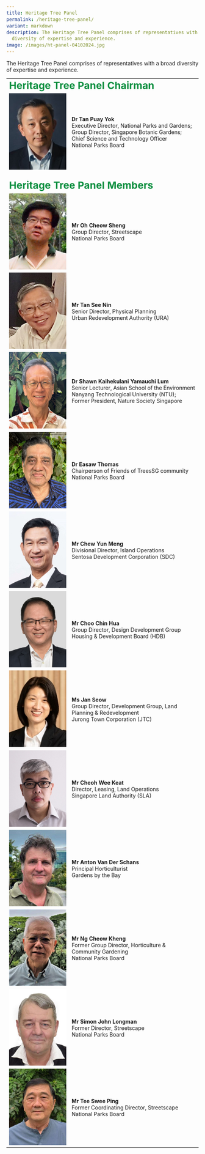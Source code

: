 ```yaml
---
title: Heritage Tree Panel
permalink: /heritage-tree-panel/
variant: markdown
description: The Heritage Tree Panel comprises of representatives with a broad
  diversity of expertise and experience.
image: /images/ht-panel-04102024.jpg
---
```

<p>The Heritage Tree Panel comprises of representatives with a broad diversity of expertise and experience. </p>
<table>
<tbody>
<tr><td rowspan="1" colspan="2"><div style="font-size: 26px; color: #098e3e;"><b>Heritage Tree Panel Chairman</b></div>
</td></tr>
	<tr><td style="width: 150px"><img src="/images/HT_Panel/TanPuayYok_480x640.jpg"></td><td style="vertical-align:middle">
<b>Dr Tan Puay Yok</b>
<br>Executive Director, National Parks and Gardens;
<br>Group Director, Singapore Botanic Gardens; Chief Science and Technology Officer
<br>National Parks Board</td>
</tr>
<tr><td rowspan="1" colspan="2"><br><div style="font-size: 26px; color: #098e3e;"><b>Heritage Tree Panel Members</b></div>
</td></tr><tr><td style="width: 150px"><img src="/images/HT_Panel/OhCheowSheng_480x640.jpg"></td><td style="vertical-align:middle">
<b>Mr Oh Cheow Sheng</b>
<br>Group Director, Streetscape
<br>National Parks Board </td>
</tr>
<tr><td style="width: 150px"><img src="/images/HT_Panel/TanSeeNin_480x640.jpg"></td><td style="vertical-align:middle">
<b>Mr Tan See Nin</b>
<br>Senior Director, Physical Planning
<br>Urban Redevelopment Authority (URA)</td>
</tr>
<tr><td style="width: 150px"><img src="/images/HT_Panel/ShawnLum_480x640.jpg"></td><td style="vertical-align:middle">
<b>Dr Shawn Kaihekulani Yamauchi Lum</b>
<br>Senior Lecturer, Asian School of the Environment
<br>Nanyang Technological University (NTU);
<br>Former President, Nature Society Singapore</td>
</tr>
<tr><td style="width: 150px"><img src="/images/HT_Panel/EasawThomas_480x640.jpg"></td><td style="vertical-align:middle">
<b>Dr Easaw Thomas</b>
<br>Chairperson of Friends of TreesSG community
<br>National Parks Board</td>
</tr>
<tr><td style="width: 150px"><img src="/images/HT_Panel/ChewYunMeng_480x640.jpg"></td><td style="vertical-align:middle">
<b>Mr Chew Yun Meng</b>
<br>Divisional Director, Island Operations
<br>Sentosa Development Corporation (SDC)</td>
</tr>
<tr><td style="width: 150px"><img src="/images/HT_Panel/ChooChinHua_480x640.jpg"></td><td style="vertical-align:middle">
<b>Mr Choo Chin Hua</b>
<br>Group Director, Design Development Group
<br>Housing &amp; Development Board (HDB)</td>
</tr>
<tr><td style="width: 150px"><img src="/images/HT_Panel/JanSeow_480x640.jpg"></td><td style="vertical-align:middle">
<b>Ms Jan Seow</b>
<br>Group Director, Development Group, Land Planning &amp; Redevelopment 
<br>Jurong Town Corporation (JTC)</td>
</tr>
<tr><td style="width: 150px"><img src="/images/HT_Panel/CheohWeeKeat_480x640.jpg"></td><td style="vertical-align:middle">
<b>Mr Cheoh Wee Keat</b>
<br>Director, Leasing, Land Operations
<br>Singapore Land Authority (SLA)</td>
</tr>
<tr><td style="width: 150px"><img src="/images/HT_Panel/AntonVanDerSchans_480x640.jpg"></td><td style="vertical-align:middle">
<b>Mr Anton Van Der Schans</b>
<br>Principal Horticulturist
<br>Gardens by the Bay</td>
</tr>
<tr><td style="width: 150px"><img src="/images/HT_Panel/NgCheowKheng_480x640.jpg"></td><td style="vertical-align:middle">
<b>Mr Ng Cheow Kheng</b>
<br>Former Group Director, Horticulture &amp; Community Gardening
<br>National Parks Board</td>
</tr>
<tr><td style="width: 150px"><img src="/images/HT_Panel/SimonLongman_480x640.jpg"></td><td style="vertical-align:middle">
<b>Mr Simon John Longman</b>
<br>Former Director, Streetscape 
<br>National Parks Board</td>
</tr>
<tr><td style="width: 150px"><img src="/images/HT_Panel/TeeSweePing_480x640.jpg"></td><td style="vertical-align:middle">
<b>Mr Tee Swee Ping</b>
<br>Former Coordinating Director, Streetscape
<br>National Parks Board</td>
</tr><tr></tr>
</tbody>
</table><p></p>